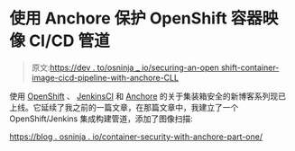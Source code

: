 # 使用 Anchore 保护 OpenShift 容器映像 CI/CD 管道

> 原文:[https://dev . to/osninja _ io/securing-an-open shift-container-image-cicd-pipeline-with-anchore-CLL](https://dev.to/osninja_io/securing-an-openshift-container-image-cicd-pipeline-with-anchore-cll)

使用 [OpenShift](https://openshift.com) 、 [JenkinsCI](https://jenkins.io) 和 [Anchore](https://anchore.com) 的关于集装箱安全的新博客系列现已上线。它延续了我之前的一篇文章，在那篇文章中，我建立了一个 OpenShift/Jenkins 集成构建管道，添加了图像扫描:

[https://blog . osninja . io/container-security-with-anchore-part-one/](https://blog.osninja.io/container-security-with-anchore-part-one/)